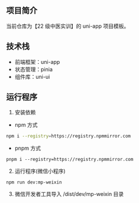 ## 项目简介

当前仓库为【22 级中医实训】的 uni-app 项目模板。

## 技术栈

- 前端框架：uni-app
- 状态管理：pinia
- 组件库：uni-ui

## 运行程序

1. 安装依赖

- npm 方式

```bash
npm i --registry=https://registry.npmmirror.com
```

- pnpm 方式

```
pnpm i --registry=https://registry.npmmirror.com
```

2. 运行程序(微信小程序)

```
npm run dev:mp-weixin
```

3. 微信开发者工具导入 /dist/dev/mp-weixin 目录
